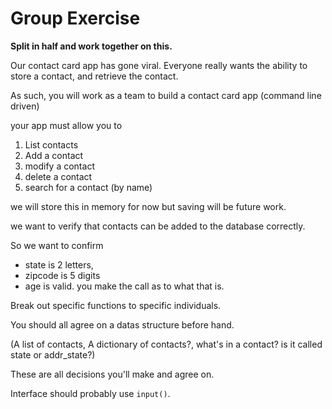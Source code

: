 # Group Exercise

**Split in half and work together on this.**

Our contact card app has gone viral.  Everyone really wants the ability to store a contact, and retrieve the contact.

As such, you will work as a team to build a contact card app (command line driven)

your app must allow you to 

1. List contacts
2. Add a contact
3. modify a contact
4. delete a contact
5. search for a contact (by name)

we will store this in memory for now but saving will be future work.

we want to verify that contacts can be added to the database correctly.

So we want to confirm

- state is 2 letters, 
- zipcode is 5 digits
- age is valid.  you make the call as to what that is.

Break out specific functions to specific individuals.

You should all agree on a datas structure before hand.

(A list of contacts, A dictionary of contacts?, what's in a contact? is it called state or addr_state?)

These are all decisions you'll make and agree on.

Interface should probably use `input()`.







